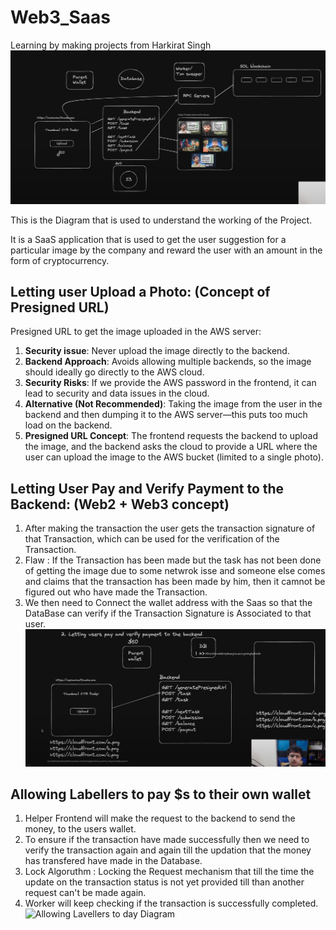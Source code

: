 # Web3_Saas

Learning by making projects from Harkirat Singh  
![Working](https://github.com/NamanGarg12/Web3_Saas/blob/main/Screenshot%202024-11-08%20223030.png)

This is the Diagram that is used to understand the working of the Project.

It is a SaaS application that is used to get the user suggestion for a particular image by the company and reward the user with an amount in the form of cryptocurrency.

## Letting user Upload a Photo: (Concept of Presigned URL)

Presigned URL to get the image uploaded in the AWS server:

1. **Security issue**: Never upload the image directly to the backend.
2. **Backend Approach**: Avoids allowing multiple backends, so the image should ideally go directly to the AWS cloud.
3. **Security Risks**: If we provide the AWS password in the frontend, it can lead to security and data issues in the cloud.
4. **Alternative (Not Recommended)**: Taking the image from the user in the backend and then dumping it to the AWS server—this puts too much load on the backend.
5. **Presigned URL Concept**: The frontend requests the backend to upload the image, and the backend asks the cloud to provide a URL where the user can upload the image to the AWS bucket (limited to a single photo).

## Letting User Pay and Verify Payment to the Backend: (Web2 + Web3 concept)

1. After making the transaction the user gets the transaction signature of that Transaction, which can be used for the verification of the Transaction.
2. Flaw :  If the Transaction has been made but the task has not been done of getting the image due to some netwrok isse and someone else comes and claims that the transaction has been made by him, then it camnot be figured out who have made the Transaction.
3. We then need to Connect the wallet address with the Saas so that the DataBase can verify if the Transaction Signature is Associated to that user.
![Payment Diagram](https://github.com/NamanGarg12/Web3_Saas/blob/main/Screenshot%202024-11-08%20231522.png)

## Allowing Labellers to pay $s to their own wallet

1. Helper Frontend will make the request to the backend to send the money, to the users wallet.
2. To ensure if the transaction have made successfully then we need to verify the transaction again and again till the updation that the money has transfered have made in the Database.
3. Lock Algoruthm : Locking the Request mechanism that till the time the update on the transaction status is not yet provided till than another request can't be made again.
4. Worker will keep checking if the transaction is successfully completed.
![Allowing Lavellers to day Diagram]()
